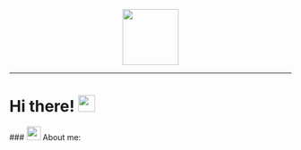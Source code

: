 <div id="header" align="center">
  <img src="https://em-content.zobj.net/thumbs/160/apple/285/man-technologist_1f468-200d-1f4bb.png" width="100"/>
  
</div>
<div id="header" align="center">
  <img src="https://komarev.com/ghpvc/?username=onlyonevovan&style=flat-square&color=blue" alt=""/>
</div>

---

<h1>
  Hi there!
  <img src="https://cdn.betterttv.net/emote/5c0e1a3c6c146e7be4ff5c0c/3x.webp" width="30px"/>
</h1>
### <img src="https://cdn.betterttv.net/emote/5e1bd08688e62a5f14dc6316/3x.webp" width="25"> About me:
